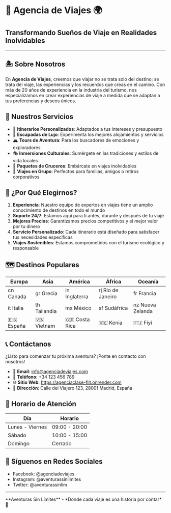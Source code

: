 
# 🌴 Agencia de Viajes 🌍

## Transformando Sueños de Viaje en Realidades Inolvidables

---

## 🏝️ Sobre Nosotros

En **Agencia de Viajes**, creemos que viajar no se trata solo del destino; se trata del viaje, las experiencias y los recuerdos que creas en el camino. Con más de 20 años de experiencia en la industria del turismo, nos especializamos en crear experiencias de viaje a medida que se adaptan a tus preferencias y deseos únicos.

## 🛫 Nuestros Servicios

- 📝 **Itinerarios Personalizados**: Adaptados a tus intereses y presupuesto
- 🌟 **Escapadas de Lujo**: Experimenta los mejores alojamientos y servicios
- 🏔️ **Tours de Aventura**: Para los buscadores de emociones y exploradores
- 🎭 **Inmersiones Culturales**: Sumérgete en las tradiciones y estilos de vida locales
- 🚢 **Paquetes de Cruceros**: Embárcate en viajes inolvidables
- 👥 **Viajes en Grupo**: Perfectos para familias, amigos o retiros corporativos

## 🌟 ¿Por Qué Elegirnos?

1. **Experiencia**: Nuestro equipo de expertos en viajes tiene un amplio conocimiento de destinos en todo el mundo
2. **Soporte 24/7**: Estamos aquí para ti antes, durante y después de tu viaje
3. **Mejores Precios**: Garantizamos precios competitivos y el mejor valor por tu dinero
4. **Servicio Personalizado**: Cada itinerario está diseñado para satisfacer tus necesidades específicas
5. **Viajes Sostenibles**: Estamos comprometidos con el turismo ecológico y responsable

## 🗺️ Destinos Populares

| Europa | Asia | América | África | Oceanía |
|--------|------|---------|--------|---------|
| cn Canada | gr Grecia | in Inglaterra | rj Rio de Janeiro | fr Francia |
| it Italia | th Tailandia | mx México | sf Sudáfrica | nz Nueva Zelanda |
| 🇪🇸 España | 🇻🇳 Vietnam | 🇨🇷 Costa Rica | 🇰🇪 Kenia | 🇫🇯 Fiyi |

## 📞 Contáctanos

¿Listo para comenzar tu próxima aventura? ¡Ponte en contacto con nosotros!

- 📧 **Email**: info@agenciadeviajes.com
- 📱 **Teléfono**: +34 123 456 789
- 🌐 **Sitio Web**: https://agenciaclase-flit.onrender.com
- 📍 **Dirección**: Calle del Viajero 123, 28001 Madrid, España

## 📅 Horario de Atención

| Día | Horario |
|-----|---------|
| Lunes - Viernes | 09:00 - 20:00 |
| Sábado | 10:00 - 15:00 |
| Domingo | Cerrado |

## 💬 Síguenos en Redes Sociales

- Facebook: @agenciadeviajes
- Instagram: @aventurassinlimites
- Twitter: @aventurassinlim

---

\*\*Aventuras Sin Límites\*\* - \*Donde cada viaje es una historia por contar\* 🌅
